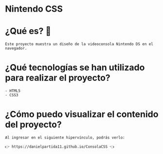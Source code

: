# Nintendo CSS

# ¿Qué es? 🧐 

    Este proyecto muestra un diseño de la videoconsola Nintendo DS en el navegador.

# ¿Qué tecnologías se han utilizado para realizar el proyecto?

    - HTML5
    - CSS3

# ¿Cómo puedo visualizar el contenido del proyecto?

    Al ingresar en el siguiente hipervínculo, podrás verlo: 
    
    👉 https://danielpartida11.github.io/ConsolaCSS 👈
